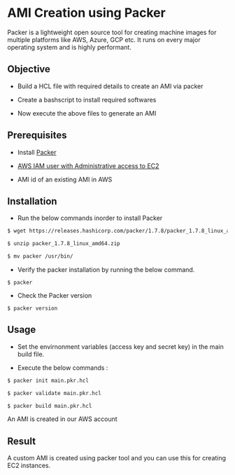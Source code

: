 # AMI Creation using Packer

Packer is a lightweight open source tool for creating machine images for multiple platforms like AWS, Azure, GCP etc. It runs on every major operating system and is highly performant.

## Objective

- Build a HCL file with required details to create an AMI via packer

- Create a bashscript to install required softwares

- Now execute the above files to generate an AMI


## Prerequisites


- Install [Packer](https://learn.hashicorp.com/tutorials/packer/get-started-install-cli)

- [AWS IAM user with Administrative access to EC2](https://docs.aws.amazon.com/IAM/latest/UserGuide/id_users_change-permissions.html#users_change_permissions-add-console)

- AMI id of an existing AMI in AWS


## Installation


- Run the below commands inorder to install Packer 

```sh
$ wget https://releases.hashicorp.com/packer/1.7.8/packer_1.7.8_linux_amd64.zip

$ unzip packer_1.7.8_linux_amd64.zip

$ mv packer /usr/bin/
```

- Verify the packer installation by running the below command.

```$ packer```

- Check the Packer version

```$ packer version```

## Usage


- Set the envirnonment variables (access key and secret key) in the main build file.

- Execute the below commands : 

```sh
$ packer init main.pkr.hcl

$ packer validate main.pkr.hcl

$ packer build main.pkr.hcl
```

An AMI is created in our AWS account

## Result


A custom AMI is created using packer tool and you can use this for creating EC2 instances.
 
